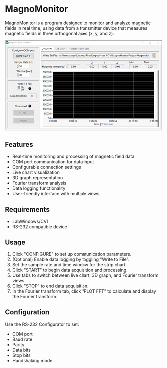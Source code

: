 # MagnoMonitor

MagnoMonitor is a program designed to monitor and analyze magnetic fields in real time, using data from a transmitter device that measures magnetic fields in three orthogonal axes (x, y, and z).

![Logo](MagnoMonitor.gif)

## Features

- Real-time monitoring and processing of magnetic field data
- COM port communication for data input
- Configurable connection settings
- Live chart visualization
- 3D graph representation
- Fourier transform analysis
- Data logging functionality
- User-friendly interface with multiple views

## Requirements

- LabWindows/CVI
- RS-232 compatible device 

## Usage

1. Click "CONFIGURE" to set up communication parameters.
2. (Optional) Enable data logging by toggling "Write to File".
3. Set the sample rate and time window for the strip chart.
4. Click "START" to begin data acquisition and processing.
5. Use tabs to switch between live chart, 3D graph, and Fourier transform views.
6. Click "STOP" to end data acquisition.
7. In the Fourier transform tab, click "PLOT FFT" to calculate and display the Fourier transform.

## Configuration

Use the RS-232 Configurator to set:
- COM port
- Baud rate
- Parity
- Data bits
- Stop bits
- Handshaking mode

